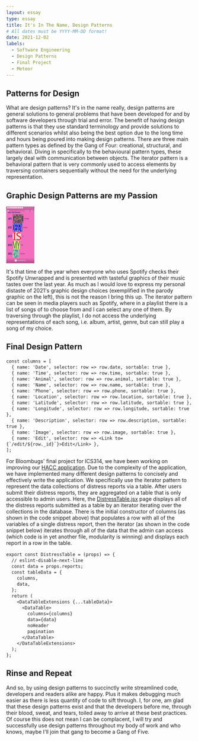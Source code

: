 ```yaml
---
layout: essay
type: essay
title: It's In The Name, Design Patterns
# All dates must be YYYY-MM-DD format!
date: 2021-12-02
labels:
  - Software Engineering
  - Design Patterns
  - Final Project
  - Meteor
---
```


## Patterns for Design

What are design patterns? It's in the name really, design patterns are general solutions to general problems that have been developed for and by software developers through trial and error. The benefit of having design patterns is that they use standard terminology and provide solutions to different scenarios whilst also being the best option due to the long time and hours being poured into making design patterns. There are three main pattern types as defined by the Gang of Four: creational, structural, and behavioral. Diving in specifically to the behavioural pattern types, these largely deal with communication between objects. The iterator pattern is a behavioral pattern that is very commonly used to access elements by traversing containers sequentially without the need for the underlying representation. 

## Graphic Design Patterns are my Passion

<img class="ui floated image" align="center" src="../images/spotifygraphic.jpg" width="15%">

It's that time of the year when everyone who uses Spotify checks their Spotify Unwrapped and is presented with tasteful graphics of their music tastes over the last year. As much as I would love to express my personal distaste of 2021's graphic design choices (exemplified in the parody graphic on the left), this is not the reason I bring this up. The iterator pattern can be seen in media players such as Spotify, where in a playlist there is a list of songs of to choose from and I can select any one of them. By traversing through the playlist, I do not access the underlying representations of each song, i.e. album, artist, genre, but can still play a song of my choice.


## Final Design Pattern

```
const columns = [
  { name: 'Date', selector: row => row.date, sortable: true },
  { name: 'Time', selector: row => row.time, sortable: true },
  { name: 'Animal', selector: row => row.animal, sortable: true },
  { name: 'Name', selector: row => row.name, sortable: true },
  { name: 'Phone', selector: row => row.phone, sortable: true },
  { name: 'Location', selector: row => row.location, sortable: true },
  { name: 'Latitude', selector: row => row.latitude, sortable: true },
  { name: 'Longitude', selector: row => row.longitude, sortable: true },
  { name: 'Description', selector: row => row.description, sortable: true },
  { name: 'Image', selector: row => row.image, sortable: true },
  { name: 'Edit', selector: row => <Link to={`/edit/${row._id}`}>Edit</Link> },
];
```

For Bloombugs' final project for ICS314, we have been working on improving our [HACC application](https://bloombugs.github.io/). Due to the complexity of the application, we have implemented many different design patterns to concisely and effectively write the application. We specifically use the iterator pattern to represent the data collections of distress reports via a table. After users submit their distress reports, they are aggregated on a table that is only accessible to admin users. Here, the [DistressTable.jsx](https://github.com/bloombugs/application/blob/master/app/imports/ui/pages/DistressTable.jsx) page displays all of the distress reports submitted as a table by an iterator iterating over the collections in the database. There is the initial constructor of columns (as shown in the code snippet above) that populates a row with all of the variables of a single distress report, then the iterator (as shown in the code snippet below) iterates through all of the data that the admin can access (which code is in yet another file, modularity is winning) and displays each report in a row in the table.

```
export const DistressTable = (props) => {
  // eslint-disable-next-line
  const data = props.reports;
  const tableData = {
    columns,
    data,
  };
  return (
    <DataTableExtensions {...tableData}>
      <DataTable>
        columns={columns}
        data={data}
        noHeader
        pagination
      </DataTable>
    </DataTableExtensions>
  );
};
```

## Rinse and Repeat

And so, by using design patterns to succinctly write streamlined code, developers and readers alike are happy. Plus it makes debugging much easier as there is less quantity of code to sift through. I, for one, am glad that these design patterns exist and that the developers before me, through their blood, sweat, and tears, toiled away to arrive at these best practices. Of course this does not mean I can be complacent, I will try and successfully use design patterns throughout my body of work and who knows, maybe I'll join that gang to become a Gang of Five.
